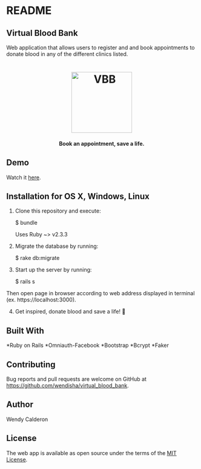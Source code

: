 # README

## Virtual Blood Bank
Web application that allows users to register and and book appointments to donate blood in any of the different clinics listed.

<h1 align="center">
  <img src="https://i.imgur.com/J89aGNA.jpg" alt="VBB" title="Welcome to the Virtual Blood Bank!" width="160"><br>
  <h4 align="center">Book an appointment, save a life.</h4>
</h1>



## Demo
Watch it <a href="https://youtu.be/5P-135Uf-mE">here</a>.


## Installation for OS X, Windows, Linux
1. Clone this repository and execute:

    $ bundle

    Uses Ruby ~> v2.3.3

2. Migrate the database by running:
	
	$ rake db:migrate
	
3. Start up the server by running:

	$ rails s

Then open page in browser according to web address displayed in terminal (ex. https://localhost:3000). 

4. Get inspired, donate blood and save a life! :raised_hands:


## Built With
*Ruby on Rails
*Omniauth-Facebook
*Bootstrap
*Bcrypt
*Faker


## Contributing
Bug reports and pull requests are welcome on GitHub at https://github.com/wendisha/virtual_blood_bank.


## Author
Wendy Calderon  


## License
The web app is available as open source under the terms of the [MIT License](https://opensource.org/licenses/MIT).
